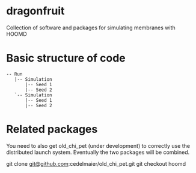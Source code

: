 # dragonfruit
Collection of software and packages for simulating membranes with HOOMD

# Basic structure of code
```
-- Run
   |-- Simulation
       |-- Seed 1
       |-- Seed 2
   `-- Simulation
       |-- Seed 1
       |-- Seed 2
```

# Related packages
You need to also get old_chi_pet (under development) to correctly use the
distributed launch system. Eventually the two packages will be combined.

  git clone git@github.com:cedelmaier/old_chi_pet.git
  git checkout hoomd
